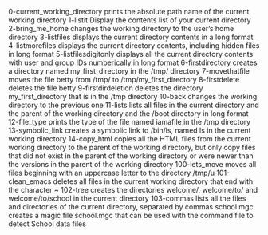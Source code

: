 0-current_working_directory prints the absolute path name of the current working directory 1-listit Display the contents list of your current directory 2-bring_me_home changes the working directory to the user’s home directory 3-listfiles displays the current directory contents in a long format 4-listmorefiles displays the current directory contents, including hidden files in long format 5-listfilesdigitonly displays all the current directory contents with user and group IDs numberically in long format 6-firstdirectory creates a directory named my_first_directory in the /tmp/ directory 7-movethatfile moves the file betty from /tmp/ to /tmp/my_first_directory 8-firstdelete deletes the file betty 9-firstdirdeletion deletes the directory my_first_directory that is in the /tmp directory 10-back changes the working directory to the previous one 11-lists lists all files in the current directory and the parent of the working directory and the /boot directory in long format 12-file_type prints the type of the file named iamafile in the /tmp directory 13-symbolic_link creates a symbolic link to /bin/ls, named ls in the current working directory 14-copy_html copies all the HTML files from the current working directory to the parent of the working directory, but only copy files that did not exist in the parent of the working directory or were newer than the versions in the parent of the working directory 100-lets_move moves all files beginning with an uppercase letter to the directory /tmp/u 101-clean_emacs deletes all files in the current working directory that end with the character ~ 102-tree creates the directories welcome/, welcome/to/ and welcome/to/school in the current directory 103-commas lists all the files and directories of the current directory, separated by commas school.mgc creates a magic file school.mgc that can be used with the command file to detect School data files
